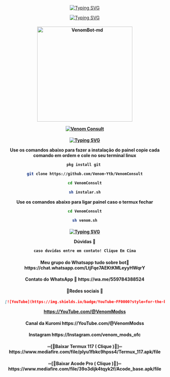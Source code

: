 <p align="center">
    <a href="https://github.com/Venom-ofc">
        <img
            src="https://readme-typing-svg.herokuapp.com?size=30&width=1000&lines=Venom+-+Consult"
            alt="Typing SVG"
        />
    </a>
</p>

<p align="center">
    <a href="https://github.com/Venom-ofc">
        <img
            src="https://readme-typing-svg.herokuapp.com?size=25&width=300&lines=🔍+Melhor+Painel+🔍"
            alt="Typing SVG"
        />
    </a>
</p>

<div align="center">
</div>
<p align="center">
  <h4 align="center">
<img src="https://i.ibb.co/Lg7Jvxq/Venom-Md.jpg" alt="VenomBot-md" width="300" />

</div>
<p align="center">
   <a href="https://github.com/Venom-ofc/VenomBot-md"><img title="Venom Consult" src="https://img.shields.io/badge/Feito por Venom Mods-red.svg?style=for-the-badge&logo=github" /></a>
  <h4 align="center">
  
<p align="center">
    <a href="https://github.com/Venom-ofc">
        <img
            src="https://readme-typing-svg.herokuapp.com?size=25&width=300&lines=⚡+Instalação+⚡"
            alt="Typing SVG"
        />
    </a>
</p>
Use os comandos abaixo para fazer a instalação do painel
copie cada comando em ordem e cole no seu terminal linux

```bash
pkg install git 

git clone https://github.com/Venom-Ytb/VenomConsult

cd VenomConsult

sh instalar.sh
```

Use os comandos abaixo para ligar painel
caso o termux fechar

```bash
cd VenomConsult

sh venom.sh
```

<div align="center">
</div>
<p align="center">
  <h4 align="center">   
<p align="center">
    <a href="https://github.com/Venom-ofc">
        <img
            src="https://readme-typing-svg.herokuapp.com?size=25&width=300&lines=⚡+Duvidas+e+Instalação+⚡"
            alt="Typing SVG"
        />
    </a>
</p>  
Dúvidas 💨

```bash     
caso duvidas entre em contato! Clique Em Cima
```

<div align="center">
</div>
<p align="center">
  <h4 align="center">       
Meu grupo do Whatsapp tudo sobre bot👤
https://chat.whatsapp.com/LtjFqe7AEKtKMLeyyHWqrY

<div align="center">
</div>
<p align="center">
  <h4 align="center">           
  Contato do WhatsApp 👤
https://wa.me/559784388524

<div align="center">
</div>
<p align="center">
  <h4 align="center">       
🎈Redes sociais 🎈

<div align="center">
</div>
<p align="center">
  <h4 align="center">           
      
```markdown
[![YouTube](https://img.shields.io/badge/YouTube-FF0000?style=for-the-badge&logo=YouTube&logoColor=white)]("https://YouTube.com/@VenomModss")
```

https://YouTube.com/@VenomModss

<div align="center">
</div>
<p align="center">
  <h4 align="center">       
Canal da Kuromi 
https://YouTube.com/@VenomModss

<div align="center">
</div>
<p align="center">
  <h4 align="center">           
Instagram 
https://Instagram.com/venom_mods_ofc

<div align="center">
</div>
<p align="center">
  <h4 align="center">           
═[🎈Baixar Termux 117 ( Clique )🎈]═
https://www.mediafire.com/file/plyu1fbkc9hpss4/Termux_117.apk/file

<div align="center">
</div>
<p align="center">
  <h4 align="center">           
═[🎈Baixar Acode Pro ( Clique )🎈]═
https://www.mediafire.com/file/39o3dijk4tqyk2f/Acode_base.apk/file
